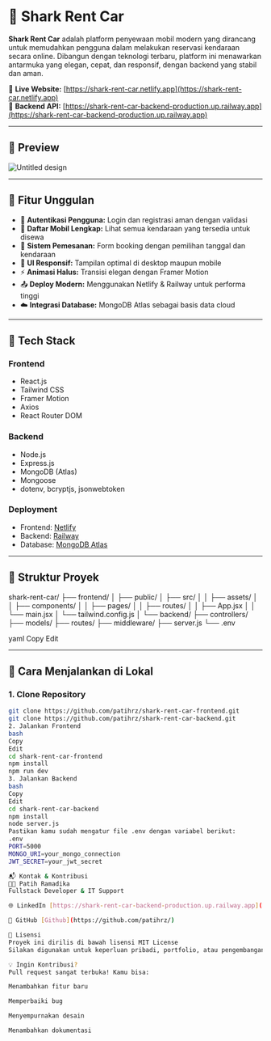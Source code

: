 # 🦈 Shark Rent Car

**Shark Rent Car** adalah platform penyewaan mobil modern yang dirancang untuk memudahkan pengguna dalam melakukan reservasi kendaraan secara online. Dibangun dengan teknologi terbaru, platform ini menawarkan antarmuka yang elegan, cepat, dan responsif, dengan backend yang stabil dan aman.

🔗 **Live Website:** [https://shark-rent-car.netlify.app](https://shark-rent-car.netlify.app)  
🔗 **Backend API:** [https://shark-rent-car-backend-production.up.railway.app](https://shark-rent-car-backend-production.up.railway.app)

---

## 📸 Preview


![Untitled design](https://github.com/user-attachments/assets/1e1067d3-0161-4933-93a1-5fb7f39f3eb3)

---

## 🚀 Fitur Unggulan

- 🔐 **Autentikasi Pengguna:** Login dan registrasi aman dengan validasi
- 🚗 **Daftar Mobil Lengkap:** Lihat semua kendaraan yang tersedia untuk disewa
- 📅 **Sistem Pemesanan:** Form booking dengan pemilihan tanggal dan kendaraan
- 📱 **UI Responsif:** Tampilan optimal di desktop maupun mobile
- ⚡ **Animasi Halus:** Transisi elegan dengan Framer Motion
- 📤 **Deploy Modern:** Menggunakan Netlify & Railway untuk performa tinggi
- ☁️ **Integrasi Database:** MongoDB Atlas sebagai basis data cloud

---

## 🧠 Tech Stack

### Frontend
- React.js
- Tailwind CSS
- Framer Motion
- Axios
- React Router DOM

### Backend
- Node.js
- Express.js
- MongoDB (Atlas)
- Mongoose
- dotenv, bcryptjs, jsonwebtoken

### Deployment
- Frontend: [Netlify](https://www.netlify.com/)
- Backend: [Railway](https://railway.app/)
- Database: [MongoDB Atlas](https://www.mongodb.com/cloud/atlas)

---

## 📁 Struktur Proyek

shark-rent-car/ ├── frontend/ │ ├── public/ │ ├── src/ │ │ ├── assets/ │ │ ├── components/ │ │ ├── pages/ │ │ ├── routes/ │ │ ├── App.jsx │ │ └── main.jsx │ └── tailwind.config.js │ └── backend/ ├── controllers/ ├── models/ ├── routes/ ├── middleware/ ├── server.js └── .env

yaml
Copy
Edit

---

## 🧪 Cara Menjalankan di Lokal

### 1. Clone Repository
```bash
git clone https://github.com/patihrz/shark-rent-car-frontend.git
git clone https://github.com/patihrz/shark-rent-car-backend.git
2. Jalankan Frontend
bash
Copy
Edit
cd shark-rent-car-frontend
npm install
npm run dev
3. Jalankan Backend
bash
Copy
Edit
cd shark-rent-car-backend
npm install
node server.js
Pastikan kamu sudah mengatur file .env dengan variabel berikut:
.env
PORT=5000
MONGO_URI=your_mongo_connection
JWT_SECRET=your_jwt_secret

📬 Kontak & Kontribusi
👨‍💻 Patih Ramadika
Fullstack Developer & IT Support

🌐 LinkedIn [https://shark-rent-car-backend-production.up.railway.app](https://shark-rent-car-backend-production.up.railway.app)

🐙 GitHub [Github](https://github.com/patihrz/)

📜 Lisensi
Proyek ini dirilis di bawah lisensi MIT License
Silakan digunakan untuk keperluan pribadi, portfolio, atau pengembangan lebih lanjut 🙌

💡 Ingin Kontribusi?
Pull request sangat terbuka! Kamu bisa:

Menambahkan fitur baru

Memperbaiki bug

Menyempurnakan desain

Menambahkan dokumentasi
